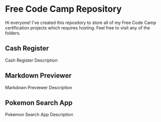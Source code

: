 # Free Code Camp Repository

Hi everyone! I've created this repository to store all of my Free Code Camp certification projects which requires hosting. Feel free to visit any of the folders.

## Cash Register

Cash Register Description

## Markdown Previewer

Markdown Previewer Description

## Pokemon Search App

Pokemon Search App Description